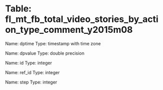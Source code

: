 Table: fl_mt_fb_total_video_stories_by_action_type_comment_y2015m08
===================================================================

Name: dptime
Type: timestamp with time zone

Name: dpvalue
Type: double precision

Name: id
Type: integer

Name: ref_id
Type: integer

Name: step
Type: integer

